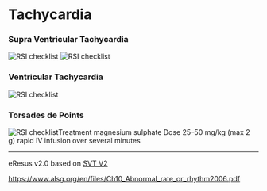 # Tachycardia
### Supra Ventricular Tachycardia
![RSI checklist](http://127.0.0.1:8887/tachycardia_svt.png)
![RSI checklist](http://127.0.0.1:8887/tachycardia_svt_algo.png)

### Ventricular Tachycardia
![RSI checklist](http://127.0.0.1:8887/tachycardia_vt_algo.png)

### Torsades de Points
![RSI checklist](http://127.0.0.1:8887/tachycardia_tdp.png)Treatment magnesium sulphate
Dose 25–50 mg/kg (max 2 g) rapid IV infusion over several minutes

--- 
eResus v2.0 based on [SVT V2](http://workspaces/sites/Teams/ChildrensEmergencyDepartment/guidelines/BCH_guidelines/1/index.html#18664)

https://www.alsg.org/en/files/Ch10_Abnormal_rate_or_rhythm2006.pdf
<!--stackedit_data:
eyJoaXN0b3J5IjpbLTE3NzU5NjA1NjJdfQ==
-->